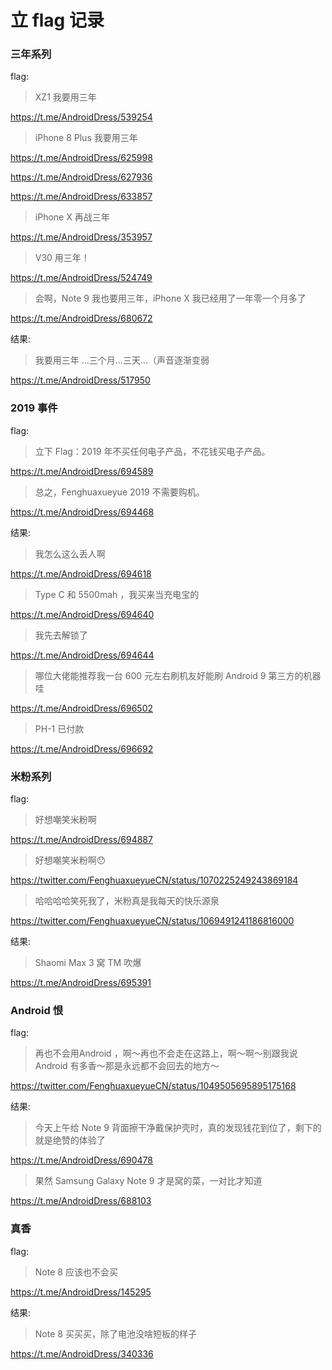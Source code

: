 # 立 flag 记录



### 三年系列

flag:
> XZ1 我要用三年

https://t.me/AndroidDress/539254

> iPhone 8 Plus 我要用三年

https://t.me/AndroidDress/625998

https://t.me/AndroidDress/627936

https://t.me/AndroidDress/633857

> iPhone X 再战三年

https://t.me/AndroidDress/353957

> V30 用三年！

https://t.me/AndroidDress/524749

> 会啊，Note 9 我也要用三年，iPhone X 我已经用了一年零一个月多了 

https://t.me/AndroidDress/680672

结果:
> 我要用三年 …三个月…三天…（声音逐渐变弱

https://t.me/AndroidDress/517950

### 2019 事件

 flag:
 > 立下 Flag：2019 年不买任何电子产品，不花钱买电子产品。
 
 https://t.me/AndroidDress/694589  
 
 > 总之，Fenghuaxueyue 2019 不需要购机。  
 
 https://t.me/AndroidDress/694468  

 结果:
 > 我怎么这么丢人啊  
 
 https://t.me/AndroidDress/694618  
 
 > Type C 和 5500mah ，我买来当充电宝的   
 
 https://t.me/AndroidDress/694640
 
 > 我先去解锁了  
 
 https://t.me/AndroidDress/694644
 
 > 哪位大佬能推荐我一台 600 元左右刷机友好能刷 Android 9 第三方的机器哇
 
 https://t.me/AndroidDress/696502
 
 > PH-1 已付款
 
 https://t.me/AndroidDress/696692

### 米粉系列
flag:
> 好想嘲笑米粉啊  

https://t.me/AndroidDress/694887

> 好想嘲笑米粉啊😯 

https://twitter.com/FenghuaxueyueCN/status/1070225249243869184

> 哈哈哈哈笑死我了，米粉真是我每天的快乐源泉

https://twitter.com/FenghuaxueyueCN/status/1069491241186816000

结果:
> Shaomi Max 3 窝 TM 吹爆  

https://t.me/AndroidDress/695391

### Android 恨
flag:
> 再也不会用Android ，啊～再也不会走在这路上，啊～啊～别跟我说Android 有多香～那是永远都不会回去的地方～   

https://twitter.com/FenghuaxueyueCN/status/1049505695895175168

结果:
> 今天上午给 Note 9 背面擦干净戴保护壳时，真的发现钱花到位了，剩下的就是绝赞的体验了  

https://t.me/AndroidDress/690478

> 果然 Samsung Galaxy Note 9 才是窝的菜，一对比才知道  

https://t.me/AndroidDress/688103

### 真香
flag:
> Note 8 应该也不会买   

https://t.me/AndroidDress/145295

结果:
> Note 8 买买买，除了电池没啥短板的样子  

https://t.me/AndroidDress/340336






